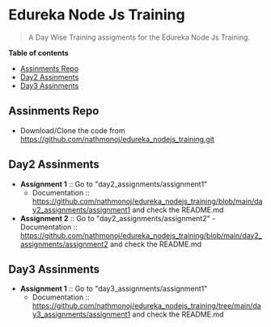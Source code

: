 # Edureka Node Js Training
> A Day Wise Training assigments for the Edureka Node Js Training.

__Table of contents__

  - [Assinments Repo](#assinments-repo)
  - [Day2 Assinments](#day2-assinments)
  - [Day3 Assinments](#day3-assinments)

## Assinments Repo

 - Download/Clone the code from https://github.com/nathmonoj/edureka_nodejs_training.git

## Day2 Assinments

  - **Assignment 1** :: Go to "day2_assignments/assignment1"
    - Documentation :: https://github.com/nathmonoj/edureka_nodejs_training/blob/main/day2_assignments/assignment1 and check the README.md
  - **Assignment 2** :: Go to "day2_assignments/assignment2"
    -Documentation :: https://github.com/nathmonoj/edureka_nodejs_training/blob/main/day2_assignments/assignment2 and check the README.md

## Day3 Assinments

  - **Assignment 1** :: Go to "day3_assignments/assignment1"
    - Documentation :: https://github.com/nathmonoj/edureka_nodejs_training/tree/main/day3_assignments/assignment1 and check the README.md
